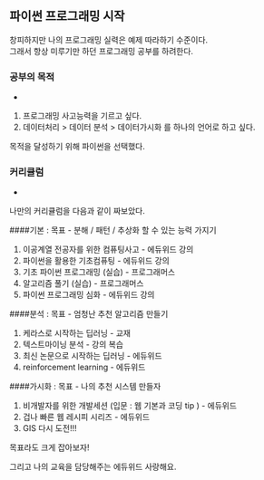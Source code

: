 ## 파이썬 프로그래밍 시작

창피하지만 나의 프로그래밍 실력은 예제 따라하기 수준이다.  
그래서 항상 미루기만 하던 프로그래밍 공부를 하려한다.

### 공부의 목적
-
  
1. 프로그래밍 사고능력을 기르고 싶다.
2. 데이터처리 > 데이터 분석 > 데이터가시화 를 하나의 언어로 하고 싶다.

목적을 달성하기 위해 파이썬을 선택했다.

### 커리큘럼
-
나만의 커리큘럼을 다음과 같이 짜보았다. 

####기본 : 목표 - 분해 / 패턴 / 추상화 할 수 있는 능력 가지기 
1. 이공계열 전공자를 위한 컴퓨팅사고 - 에듀위드 강의
2. 파이썬을 활용한 기초컴퓨팅 - 에듀위드 강의
3. 기초 파이썬 프로그래밍 (실습) - 프로그래머스
4. 알고리즘 풀기 (실습) - 프로그래머스
5. 파이썬 프로그래밍 심화 - 에듀위드 강의

####분석 : 목표 - 엄청난 추천 알고리즘 만들기  
1. 케라스로 시작하는 딥러닝 - 교재
2. 텍스트마이닝 분석 - 강의 복습
3. 최신 논문으로 시작하는 딥러닝 - 에듀위드
4. reinforcement learning - 에듀위드 


####가시화 : 목표 - 나의 추천 시스템 만들자 
1. 비개발자를 위한 개발세션 (입문 : 웹 기본과 코딩 tip ) - 에듀위드
2. 겁나 빠른 웹 레시피 시리즈 - 에듀위드
3. GIS 다시 도전!!!


목표라도 크게 잡아보자!

그리고 나의 교육을 담당해주는 에듀위드 사랑해요. 
